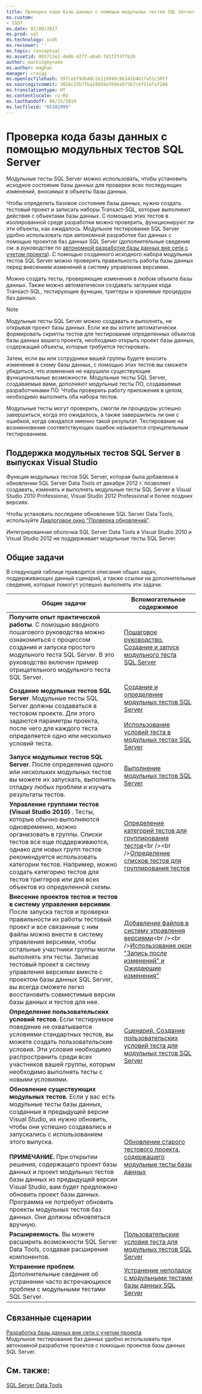 ```yaml
---
title: Проверка кода базы данных с помощью модульных тестов SQL Server | Документация Майкрософт
ms.custom:
- SSDT
ms.date: 02/09/2017
ms.prod: sql
ms.technology: ssdt
ms.reviewer: ''
ms.topic: conceptual
ms.assetid: 003713e2-de6b-4277-a0a8-7d1f2f4ffb39
author: markingmyname
ms.author: maghan
manager: craigg
ms.openlocfilehash: 597cebf9db40c2e119949c86341b4817a51c38ff
ms.sourcegitcommit: 3026c22b7fba19059a769ea5f367c4f51efaf286
ms.translationtype: HT
ms.contentlocale: ru-RU
ms.lasthandoff: 06/15/2019
ms.locfileid: "65101999"
---
```

# <a name="verifying-database-code-by-using-sql-server-unit-tests"></a>Проверка кода базы данных с помощью модульных тестов SQL Server
Модульные тесты SQL Server можно использовать, чтобы установить исходное состояние базы данных для проверки всех последующих изменений, вносимых в объекты базы данных.  
  
Чтобы определить базовое состояние базы данных, нужно создать тестовый проект и записать наборы Transact\-SQL, которые выполняют действия с объектами базы данных. С помощью этих тестов в изолированной среде разработки можно проверить, функционируют ли эти объекты, как ожидалось. Модульное тестирование SQL Server удобно использовать при автономной разработке баз данных с помощью проектов баз данных SQL Server (дополнительные сведения см. в руководстве по [автономной разработке базы данных вне сети с учетом проекта](../ssdt/project-oriented-offline-database-development.md)). С помощью созданного исходного набора модульных тестов SQL Server можно проверять правильность работы базы данных перед внесением изменений в систему управления версиями.  
  
Можно создать тесты, проверяющие изменения в любом объекте базы данных. Также можно автоматически создавать заглушки кода Transact\-SQL, тестирующие функции, триггеры и хранимые процедуры баз данных.  
  
> [!NOTE]  
> Модульные тесты SQL Server можно создавать и выполнять, не открывая проект базы данных. Если же вы хотите автоматически формировать скрипты тестов для тестирования определенных объектов базы данных вашего проекта, необходимо открыть проект базы данных, содержащий объекты, которые требуется тестировать.  
  
Затем, если вы или сотрудники вашей группы будете вносить изменения в схему базы данных, с помощью этих тестов вы сможете убедиться, что изменения не нарушили существующие функциональные возможности. Модульные тесты SQL Server, создаваемые вами, дополняют модульные тесты ПО, создаваемые разработчиками ПО. Чтобы проверить работу приложения в целом, необходимо выполнить оба набора тестов.  
  
Модульные тесты могут проверить, смогли ли процедуры успешно завершиться, когда это ожидалось, а также завершились ли они с ошибкой, когда ожидался именно такой результат. Тестирование на возникновение соответствующих ошибок называется отрицательным тестированием.  
  
## <a name="visual-studio-editions-support-for-sql-server-unit-tests"></a>Поддержка модульных тестов SQL Server в выпусках Visual Studio  
Функция модульных тестов SQL Server, которая была добавлена в обновлении SQL Server Data Tools от декабря 2012 г. позволяет создавать, изменять и выполнять модульные тесты SQL Server в Visual Studio 2010 Professional, Visual Studio 2012 Professional и более поздних версиях.  
  
Чтобы установить последнее обновление SQL Server Data Tools, используйте [Диалоговое окно "Проверка обновлений"](../ssdt/check-for-updates-dialog-box.md).  
  
Интегрированная оболочка SQL Server Data Tools в Visual Studio 2010 и Visual Studio 2012 не поддерживает модульные тесты SQL Server.  
  
## <a name="common-tasks"></a>Общие задачи  
В следующей таблице приводятся описания общих задач, поддерживающих данный сценарий, а также ссылки на дополнительные сведения, которые помогут успешно выполнять эти задачи.  
  
|Общие задачи|Вспомогательное содержимое|  
|----------------|----------------------|  
|**Получите опыт практической работы**. С помощью вводного пошагового руководства можно ознакомиться с процессом создания и запуска простого модульного теста SQL Server. В это руководство включен пример отрицательного модульного теста SQL Server.|[Пошаговое руководство. Создание и запуск модульного теста SQL Server](../ssdt/walkthrough-creating-and-running-a-sql-server-unit-test.md)|  
|**Создание модульных тестов SQL Server**. Модульные тесты SQL Server должны создаваться в тестовом проекте. Для этого задаются параметры проекта, после чего для каждого теста определяется одно или несколько условий теста.|[Создание и определение модульных тестов SQL Server](../ssdt/creating-and-defining-sql-server-unit-tests.md)<br /><br />[Использование условий теста в модульных тестах SQL Server](../ssdt/using-test-conditions-in-sql-server-unit-tests.md)|  
|**Запуск модульных тестов SQL Server**. После определения одного или нескольких модульных тестов вы можете их запускать, выполнять отладку любых проблем и изучать результаты тестов.|[Выполнение модульных тестов SQL Server](../ssdt/running-sql-server-unit-tests.md)|  
|**Управление группами тестов (Visual Studio 2010)** . Тесты, которые обычно выполняются одновременно, можно организовать в группы. Списки тестов все еще поддерживаются, однако для новых групп тестов рекомендуется использовать категории тестов. Например, можно создать категорию тестов для тестов триггеров или для всех объектов из определенной *схемы*.|[Определение категорий тестов для группирования тестов](https://msdn.microsoft.com/library/dd286595(VS.100).aspx)<br /><br />[Определение списков тестов для группирования тестов](https://msdn.microsoft.com/library/dd286584(VS.100).aspx)|  
|**Внесение проектов тестов и тестов в систему управления версиями**. После запуска тестов и проверки правильности их работы тестовый проект и все связанные с ним файлы можно внести в систему управления версиями, чтобы остальные участники группы могли выполнять эти тесты. Записав тестовый проект в систему управления версиями вместе с проектом базы данных SQL Server, вы всегда сможете легко восстановить совместимые версии базы данных и тестов для нее.|[Добавление файлов в систему управления версиями](https://msdn.microsoft.com/library/ms181374(VS.100).aspx)<br /><br />[Использование окон "Запись после изменений" и Ожидающие изменения"](https://msdn.microsoft.com/library/ms245462(VS.100).aspx)|  
|**Определение пользовательских условий тестов**. Если тестируемое поведение не охватывается условиями стандартных тестов, вы можете создать пользовательские условия. Эти условия необходимо распространить среди всех участников вашей группы, которым необходимо выполнять тесты с новыми условиями.|[Сценарий. Создание пользовательских условий теста для модульных тестов SQL Server](https://msdn.microsoft.com/library/dd193282(VS.100).aspx)|  
|**Обновление существующих модульных тестов**. Если у вас есть модульные тесты базы данных, созданные в предыдущей версии Visual Studio, их нужно обновить, чтобы они успешно создавались и запускались с использованием этого выпуска.<br /><br />**ПРИМЕЧАНИЕ.** При открытии решения, содержащего проект базы данных и проект модульных тестов базы данных из предыдущей версии Visual Studio, вам будет предложено обновить проект базы данных. Программа не потребует обновить проекты модульных тестов баз данных. Они должны обновляться вручную.|[Обновление старого тестового проекта, содержащего модульные тесты базы данных](../ssdt/upgrade-an-older-test-project-containing-database-unit-tests.md)|  
|**Расширяемость**. Вы можете расширить возможности SQL Server Data Tools, создавая расширения компонентов.|[Пользовательские условия теста для модульных тестов SQL Server](../ssdt/custom-test-conditions-for-sql-server-unit-tests.md)|  
|**Устранение проблем**. Дополнительные сведения об устранении часто встречающихся проблем с модульными тестами SQL Server.|[Устранение неполадок с модульными тестами базы данных SQL Server](../ssdt/troubleshooting-sql-server-database-unit-testing-issues.md)|  
  
## <a name="related-scenarios"></a>Связанные сценарии  
[Разработка базы данных вне сети с учетом проекта](../ssdt/project-oriented-offline-database-development.md)  
Модульное тестирование баз данных удобно использовать при автономной разработке проектов с помощью проектов базы данных SQL Server.  
  
## <a name="see-also"></a>См. также:  
[SQL Server Data Tools](../ssdt/sql-server-data-tools.md)  
  
